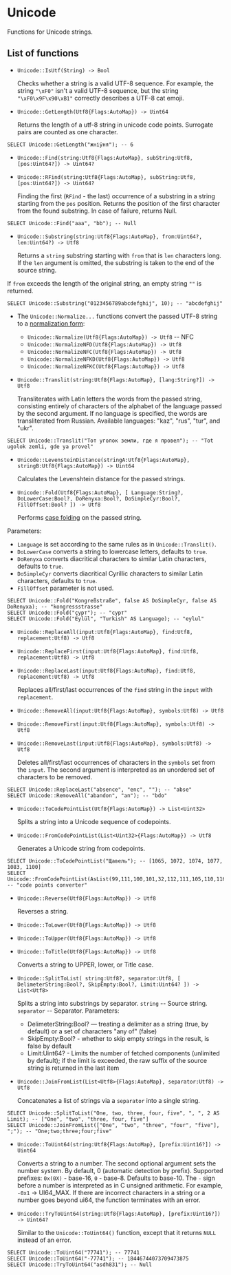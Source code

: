 # Unicode

Functions for Unicode strings.

## List of functions

* `Unicode::IsUtf(String) -> Bool`

  Checks whether a string is a valid UTF-8 sequence. For example, the string `"\xF0"` isn't a valid UTF-8 sequence, but the string `"\xF0\x9F\x90\xB1"` correctly describes a UTF-8 cat emoji.

* `Unicode::GetLength(Utf8{Flags:AutoMap}) -> Uint64`

  Returns the length of a utf-8 string in unicode code points. Surrogate pairs are counted as one character.

```yql
SELECT Unicode::GetLength("жніўня"); -- 6
```

* `Unicode::Find(string:Utf8{Flags:AutoMap}, subString:Utf8, [pos:Uint64?]) -> Uint64?`

* `Unicode::RFind(string:Utf8{Flags:AutoMap}, subString:Utf8, [pos:Uint64?]) -> Uint64?`

  Finding the first (`RFind` - the last) occurrence of a substring in a string starting from the `pos` position. Returns the position of the first character from the found substring. In case of failure, returns Null.

```yql
SELECT Unicode::Find("aaa", "bb"); -- Null
```

* `Unicode::Substring(string:Utf8{Flags:AutoMap}, from:Uint64?, len:Uint64?) -> Utf8`

  Returns a `string` substring starting with `from` that is `len` characters long. If the `len` argument is omitted, the substring is taken to the end of the source string.

If `from` exceeds the length of the original string, an empty string `""` is returned.

```yql
SELECT Unicode::Substring("0123456789abcdefghij", 10); -- "abcdefghij"
```

* The `Unicode::Normalize...` functions convert the passed UTF-8 string to a [normalization form](https://unicode.org/reports/tr15/#Norm_Forms):

  * `Unicode::Normalize(Utf8{Flags:AutoMap}) -> Utf8` -- NFC
  * `Unicode::NormalizeNFD(Utf8{Flags:AutoMap}) -> Utf8`
  * `Unicode::NormalizeNFC(Utf8{Flags:AutoMap}) -> Utf8`
  * `Unicode::NormalizeNFKD(Utf8{Flags:AutoMap}) -> Utf8`
  * `Unicode::NormalizeNFKC(Utf8{Flags:AutoMap}) -> Utf8`

* `Unicode::Translit(string:Utf8{Flags:AutoMap}, [lang:String?]) -> Utf8`

  Transliterates with Latin letters the words from the passed string, consisting entirely of characters of the alphabet of the language passed by the second argument. If no language is specified, the words are transliterated from Russian. Available languages: "kaz", "rus", "tur", and "ukr".

```yql
SELECT Unicode::Translit("Тот уголок земли, где я провел"); -- "Tot ugolok zemli, gde ya provel"
```

* `Unicode::LevensteinDistance(stringA:Utf8{Flags:AutoMap}, stringB:Utf8{Flags:AutoMap}) -> Uint64`

  Calculates the Levenshtein distance for the passed strings.

* `Unicode::Fold(Utf8{Flags:AutoMap}, [ Language:String?, DoLowerCase:Bool?, DoRenyxa:Bool?, DoSimpleCyr:Bool?, FillOffset:Bool? ]) -> Utf8`

  Performs [case folding](https://www.w3.org/TR/charmod-norm/#definitionCaseFolding) on the passed string.

Parameters:
  - `Language` is set according to the same rules as in `Unicode::Translit()`.
  - `DoLowerCase` converts a string to lowercase letters, defaults to `true`.
  - `DoRenyxa` converts diacritical characters to similar Latin characters, defaults to `true`.
  - `DoSimpleCyr` converts diacritical Cyrillic characters to similar Latin characters, defaults to `true`.
  - `FillOffset` parameter is not used.

```yql
SELECT Unicode::Fold("Kongreßstraße", false AS DoSimpleCyr, false AS DoRenyxa); -- "kongressstrasse"
SELECT Unicode::Fold("ҫурт"); -- "сурт"
SELECT Unicode::Fold("Eylül", "Turkish" AS Language); -- "eylul"
```

* `Unicode::ReplaceAll(input:Utf8{Flags:AutoMap}, find:Utf8, replacement:Utf8) -> Utf8`

* `Unicode::ReplaceFirst(input:Utf8{Flags:AutoMap}, find:Utf8, replacement:Utf8) -> Utf8`

* `Unicode::ReplaceLast(input:Utf8{Flags:AutoMap}, find:Utf8, replacement:Utf8) -> Utf8`

  Replaces all/first/last occurrences of the `find` string in the `input` with `replacement`.

* `Unicode::RemoveAll(input:Utf8{Flags:AutoMap}, symbols:Utf8) -> Utf8`

* `Unicode::RemoveFirst(input:Utf8{Flags:AutoMap}, symbols:Utf8) -> Utf8`

* `Unicode::RemoveLast(input:Utf8{Flags:AutoMap}, symbols:Utf8) -> Utf8`

  Deletes all/first/last occurrences of characters in the `symbols` set from the `input`. The second argument is interpreted as an unordered set of characters to be removed.

```yql
SELECT Unicode::ReplaceLast("absence", "enc", ""); -- "abse"
SELECT Unicode::RemoveAll("abandon", "an"); -- "bdo"
```

* `Unicode::ToCodePointList(Utf8{Flags:AutoMap}) -> List<Uint32>`

  Splits a string into a Unicode sequence of codepoints.

* `Unicode::FromCodePointList(List<Uint32>{Flags:AutoMap}) -> Utf8`

  Generates a Unicode string from codepoints.

```yql
SELECT Unicode::ToCodePointList("Щавель"); -- [1065, 1072, 1074, 1077, 1083, 1100]
SELECT Unicode::FromCodePointList(AsList(99,111,100,101,32,112,111,105,110,116,115,32,99,111,110,118,101,114,116,101,114)); -- "code points converter"
```

* `Unicode::Reverse(Utf8{Flags:AutoMap}) -> Utf8`

  Reverses a string.

* `Unicode::ToLower(Utf8{Flags:AutoMap}) -> Utf8`

* `Unicode::ToUpper(Utf8{Flags:AutoMap}) -> Utf8`

* `Unicode::ToTitle(Utf8{Flags:AutoMap}) -> Utf8`

  Converts a string to UPPER, lower, or Title case.

* `Unicode::SplitToList( string:Utf8?, separator:Utf8, [ DelimeterString:Bool?, SkipEmpty:Bool?, Limit:Uint64? ]) -> List<Utf8>`

  Splits a string into substrings by separator.
`string` -- Source string. `separator` -- Separator. Parameters:

  - DelimeterString:Bool? — treating a delimiter as a string (true, by default) or a set of characters "any of" (false)
  - SkipEmpty:Bool? - whether to skip empty strings in the result, is false by default
  - Limit:Uint64? - Limits the number of fetched components (unlimited by default); if the limit is exceeded, the raw suffix of the source string is returned in the last item

* `Unicode::JoinFromList(List<Utf8>{Flags:AutoMap}, separator:Utf8) -> Utf8`

  Concatenates a list of strings via a `separator` into a single string.

```yql
SELECT Unicode::SplitToList("One, two, three, four, five", ", ", 2 AS Limit); -- ["One", "two", "three, four, five"]
SELECT Unicode::JoinFromList(["One", "two", "three", "four", "five"], ";"); -- "One;two;three;four;five"
```

* `Unicode::ToUint64(string:Utf8{Flags:AutoMap}, [prefix:Uint16?]) -> Uint64`

  Converts a string to a number.
The second optional argument sets the number system. By default, 0 (automatic detection by prefix).
Supported prefixes: `0x(0X)` - base-16, `0` - base-8. Defaults to base-10.
The `-` sign before a number is interpreted as in C unsigned arithmetic. For example, `-0x1` -> UI64_MAX.
If there are incorrect characters in a string or a number goes beyond ui64, the function terminates with an error.

* `Unicode::TryToUint64(string:Utf8{Flags:AutoMap}, [prefix:Uint16?]) -> Uint64?`

  Similar to the `Unicode::ToUint64()` function, except that it returns `NULL` instead of an error.

```yql
SELECT Unicode::ToUint64("77741"); -- 77741
SELECT Unicode::ToUint64("-77741"); -- 18446744073709473875
SELECT Unicode::TryToUint64("asdh831"); -- Null
```

